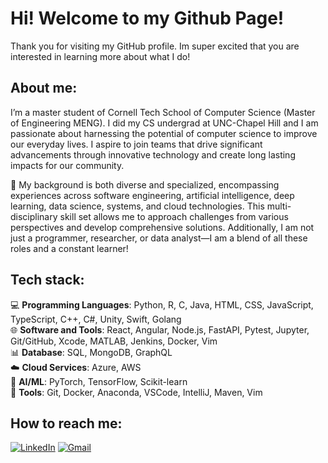 # Hi! Welcome to my Github Page! 

Thank you for visiting my GitHub profile. Im super excited that you are interested in learning more about what I do!

## About me:

I’m a master student of Cornell Tech School of Computer Science (Master of Engineering MENG). I did my CS undergrad at UNC-Chapel Hill and I am passionate about harnessing the potential of computer science to improve our everyday lives. I aspire to join teams that drive significant advancements through innovative technology and create long lasting impacts for our community.

🔧 My background is both diverse and specialized, encompassing experiences across software engineering, artificial intelligence, deep learning, data science, systems, and cloud technologies. This multi-disciplinary skill set allows me to approach challenges from various perspectives and develop comprehensive solutions. Additionally, I am not just a programmer, researcher, or data analyst—I am a blend of all these roles and a constant learner!

## Tech stack:

💻 **Programming Languages**: Python, R, C, Java, HTML, CSS, JavaScript, TypeScript, C++, C#, Unity, Swift, Golang  
🌐 **Software and Tools**: React, Angular, Node.js, FastAPI, Pytest, Jupyter, Git/GitHub, Xcode, MATLAB, Jenkins, Docker, Vim  
📊 **Database**: SQL, MongoDB, GraphQL  
☁️ **Cloud Services**: Azure, AWS  
🤖 **AI/ML**: PyTorch, TensorFlow, Scikit-learn   
🚀 **Tools**: Git, Docker, Anaconda, VSCode, IntelliJ, Maven, Vim

## How to reach me:

[![LinkedIn](https://img.shields.io/badge/LinkedIn-blue?style=flat-square&logo=linkedin)](https://www.linkedin.com/in/andy-dong1)
[![Gmail](https://img.shields.io/badge/Gmail-red?style=flat-square&logo=gmail&logoColor=white)](mailto:andyd4808@gmail.com)
